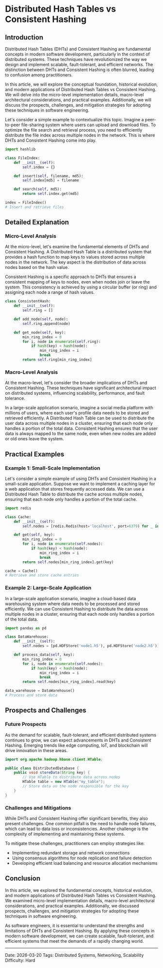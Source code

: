 # Distributed Hash Tables vs Consistent Hashing
## Introduction
Distributed Hash Tables (DHTs) and Consistent Hashing are fundamental concepts in modern software development, particularly in the context of distributed systems. These techniques have revolutionized the way we design and implement scalable, fault-tolerant, and efficient networks. The distinction between DHTs and Consistent Hashing is often blurred, leading to confusion among practitioners.

In this article, we will explore the conceptual foundation, historical evolution, and modern applications of Distributed Hash Tables vs Consistent Hashing. We will delve into the micro-level implementation details, macro-level architectural considerations, and practical examples. Additionally, we will discuss the prospects, challenges, and mitigation strategies for adopting these techniques in software engineering.

Let's consider a simple example to contextualize this topic. Imagine a peer-to-peer file-sharing system where users can upload and download files. To optimize the file search and retrieval process, you need to efficiently distribute the file index across multiple nodes in the network. This is where DHTs and Consistent Hashing come into play.

```python
import hashlib

class FileIndex:
    def __init__(self):
        self.index = {}

    def insert(self, filename, md5):
        self.index[md5] = filename

    def search(self, md5):
        return self.index.get(md5)

index = FileIndex()
# Insert and retrieve files
```

## Detailed Explanation
### Micro-Level Analysis

At the micro-level, let's examine the fundamental elements of DHTs and Consistent Hashing. A Distributed Hash Table is a distributed system that provides a hash function to map keys to values stored across multiple nodes in the network. The key aspect is the distribution of data across nodes based on the hash value.

Consistent Hashing is a specific approach to DHTs that ensures a consistent mapping of keys to nodes, even when nodes join or leave the system. This consistency is achieved by using a circular buffer (or ring) and assigning each node a range of hash values.

```python
class ConsistentHash:
    def __init__(self):
        self.ring = []

    def add_node(self, node):
        self.ring.append(node)

    def get_node(self, key):
        min_ring_index = 0
        for i, node in enumerate(self.ring):
            if hash(key) < hash(node):
                min_ring_index = i
                break
        return self.ring[min_ring_index]
```

### Macro-Level Analysis

At the macro-level, let's consider the broader implications of DHTs and Consistent Hashing. These techniques have significant architectural impact on distributed systems, influencing scalability, performance, and fault tolerance.

In a large-scale application scenario, imagine a social media platform with millions of users, where each user's profile data needs to be stored and retrieved efficiently. A Distributed Hash Table can be used to distribute the user data across multiple nodes in a cluster, ensuring that each node only handles a portion of the total data. Consistent Hashing ensures that the user data is always mapped to the same node, even when new nodes are added or old ones leave the system.

## Practical Examples
### Example 1: Small-Scale Implementation

Let's consider a simple example of using DHTs and Consistent Hashing in a small-scale application. Suppose we want to implement a caching layer for a web application that stores frequently accessed data. We can use a Distributed Hash Table to distribute the cache across multiple nodes, ensuring that each node only handles a portion of the total cache.

```python
import redis

class Cache:
    def __init__(self):
        self.nodes = [redis.Redis(host='localhost', port=6379) for _ in range(3)]

    def get(self, key):
        min_ring_index = 0
        for i, node in enumerate(self.nodes):
            if hash(key) < hash(node):
                min_ring_index = i
                break
        return self.nodes[min_ring_index].get(key)

cache = Cache()
# Retrieve and store cache entries
```

### Example 2: Large-Scale Application

In a large-scale application scenario, imagine a cloud-based data warehousing system where data needs to be processed and stored efficiently. We can use Consistent Hashing to distribute the data across multiple nodes in a cluster, ensuring that each node only handles a portion of the total data.

```python
import pandas as pd

class DataWarehouse:
    def __init__(self):
        self.nodes = [pd.HDFStore('node1.h5'), pd.HDFStore('node2.h5')]

    def process_data(self, key):
        min_ring_index = 0
        for i, node in enumerate(self.nodes):
            if hash(key) < hash(node):
                min_ring_index = i
                break
        return self.nodes[min_ring_index].read(key)

data_warehouse = DataWarehouse()
# Process and store data
```

## Prospects and Challenges
### Future Prospects

As the demand for scalable, fault-tolerant, and efficient distributed systems continues to grow, we can expect advancements in DHTs and Consistent Hashing. Emerging trends like edge computing, IoT, and blockchain will drive innovation in these areas.

```java
import org.apache.hadoop.hbase.client.HTable;

public class DistributedDatabase {
    public void storeData(String key) {
        // Use HTable to distribute data across nodes
        HTable table = new HTable("my_table");
        // Store data on the node responsible for the key
    }
}
```

### Challenges and Mitigations

While DHTs and Consistent Hashing offer significant benefits, they also present challenges. One common pitfall is the need to handle node failures, which can lead to data loss or inconsistencies. Another challenge is the complexity of implementing and maintaining these systems.

To mitigate these challenges, practitioners can employ strategies like:

* Implementing redundant storage and network connections
* Using consensus algorithms for node replication and failure detection
* Developing efficient load balancing and resource allocation mechanisms

## Conclusion

In this article, we explored the fundamental concepts, historical evolution, and modern applications of Distributed Hash Tables vs Consistent Hashing. We examined micro-level implementation details, macro-level architectural considerations, and practical examples. Additionally, we discussed prospects, challenges, and mitigation strategies for adopting these techniques in software engineering.

As software engineers, it is essential to understand the strengths and limitations of DHTs and Consistent Hashing. By applying these concepts in modern software development, we can create scalable, fault-tolerant, and efficient systems that meet the demands of a rapidly changing world.

---

Date: 2026-03-20
Tags: Distributed Systems, Networking, Scalability
Difficulty: Hard